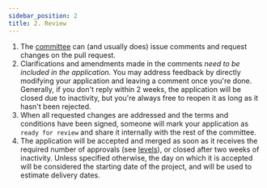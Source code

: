 ```yaml
---
sidebar_position: 2
title: 2. Review
---
```


<!-- # 2. Application Review -->

   1. The [committee](../Introduction/team.md#energy-web-community-fund-grants-committee) can (and usually does) issue comments and request changes on the pull request.
   2. Clarifications and amendments made in the comments _need to be included in the application_. You may address feedback by directly modifying your application and leaving a comment once you're done. Generally, if you don't reply within 2 weeks, the application will be closed due to inactivity, but you're always free to reopen it as long as it hasn't been rejected.
   3. When all requested changes are addressed and the terms and conditions have been signed, someone will mark your application as `ready for review` and share it internally with the rest of the committee.
   4. The application will be accepted and merged as soon as it receives the required number of approvals (see [levels](../Introduction/levels.md)), or closed after two weeks of inactivity. Unless specified otherwise, the day on which it is accepted will be considered the starting date of the project, and will be used to estimate delivery dates.
